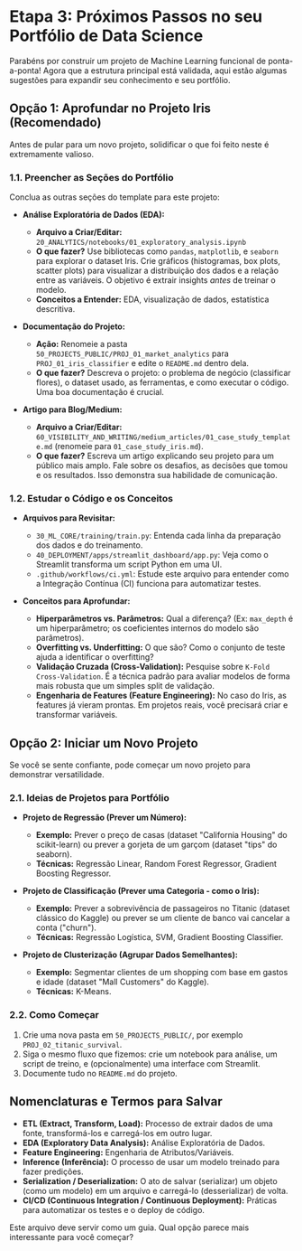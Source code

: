 # Etapa 3: Próximos Passos no seu Portfólio de Data Science

Parabéns por construir um projeto de Machine Learning funcional de ponta-a-ponta! Agora que a estrutura principal está validada, aqui estão algumas sugestões para expandir seu conhecimento e seu portfólio.

## Opção 1: Aprofundar no Projeto Iris (Recomendado)

Antes de pular para um novo projeto, solidificar o que foi feito neste é extremamente valioso.

### 1.1. Preencher as Seções do Portfólio

Conclua as outras seções do template para este projeto:

*   **Análise Exploratória de Dados (EDA):**
    *   **Arquivo a Criar/Editar:** `20_ANALYTICS/notebooks/01_exploratory_analysis.ipynb`
    *   **O que fazer?** Use bibliotecas como `pandas`, `matplotlib`, e `seaborn` para explorar o dataset Iris. Crie gráficos (histogramas, box plots, scatter plots) para visualizar a distribuição dos dados e a relação entre as variáveis. O objetivo é extrair insights *antes* de treinar o modelo.
    *   **Conceitos a Entender:** EDA, visualização de dados, estatística descritiva.

*   **Documentação do Projeto:**
    *   **Ação:** Renomeie a pasta `50_PROJECTS_PUBLIC/PROJ_01_market_analytics` para `PROJ_01_iris_classifier` e edite o `README.md` dentro dela.
    *   **O que fazer?** Descreva o projeto: o problema de negócio (classificar flores), o dataset usado, as ferramentas, e como executar o código. Uma boa documentação é crucial.

*   **Artigo para Blog/Medium:**
    *   **Arquivo a Criar/Editar:** `60_VISIBILITY_AND_WRITING/medium_articles/01_case_study_template.md` (renomeie para `01_case_study_iris.md`).
    *   **O que fazer?** Escreva um artigo explicando seu projeto para um público mais amplo. Fale sobre os desafios, as decisões que tomou e os resultados. Isso demonstra sua habilidade de comunicação.

### 1.2. Estudar o Código e os Conceitos

*   **Arquivos para Revisitar:**
    *   `30_ML_CORE/training/train.py`: Entenda cada linha da preparação dos dados e do treinamento.
    *   `40_DEPLOYMENT/apps/streamlit_dashboard/app.py`: Veja como o Streamlit transforma um script Python em uma UI.
    *   `.github/workflows/ci.yml`: Estude este arquivo para entender como a Integração Contínua (CI) funciona para automatizar testes.

*   **Conceitos para Aprofundar:**
    *   **Hiperparâmetros vs. Parâmetros:** Qual a diferença? (Ex: `max_depth` é um hiperparâmetro; os coeficientes internos do modelo são parâmetros).
    *   **Overfitting vs. Underfitting:** O que são? Como o conjunto de teste ajuda a identificar o overfitting?
    *   **Validação Cruzada (Cross-Validation):** Pesquise sobre `K-Fold Cross-Validation`. É a técnica padrão para avaliar modelos de forma mais robusta que um simples split de validação.
    *   **Engenharia de Features (Feature Engineering):** No caso do Iris, as features já vieram prontas. Em projetos reais, você precisará criar e transformar variáveis.

## Opção 2: Iniciar um Novo Projeto

Se você se sente confiante, pode começar um novo projeto para demonstrar versatilidade.

### 2.1. Ideias de Projetos para Portfólio

*   **Projeto de Regressão (Prever um Número):**
    *   **Exemplo:** Prever o preço de casas (dataset "California Housing" do scikit-learn) ou prever a gorjeta de um garçom (dataset "tips" do seaborn).
    *   **Técnicas:** Regressão Linear, Random Forest Regressor, Gradient Boosting Regressor.

*   **Projeto de Classificação (Prever uma Categoria - como o Iris):**
    *   **Exemplo:** Prever a sobrevivência de passageiros no Titanic (dataset clássico do Kaggle) ou prever se um cliente de banco vai cancelar a conta ("churn").
    *   **Técnicas:** Regressão Logística, SVM, Gradient Boosting Classifier.

*   **Projeto de Clusterização (Agrupar Dados Semelhantes):**
    *   **Exemplo:** Segmentar clientes de um shopping com base em gastos e idade (dataset "Mall Customers" do Kaggle).
    *   **Técnicas:** K-Means.

### 2.2. Como Começar

1.  Crie uma nova pasta em `50_PROJECTS_PUBLIC/`, por exemplo `PROJ_02_titanic_survival`.
2.  Siga o mesmo fluxo que fizemos: crie um notebook para análise, um script de treino, e (opcionalmente) uma interface com Streamlit.
3.  Documente tudo no `README.md` do projeto.

## Nomenclaturas e Termos para Salvar

*   **ETL (Extract, Transform, Load):** Processo de extrair dados de uma fonte, transformá-los e carregá-los em outro lugar.
*   **EDA (Exploratory Data Analysis):** Análise Exploratória de Dados.
*   **Feature Engineering:** Engenharia de Atributos/Variáveis.
*   **Inference (Inferência):** O processo de usar um modelo treinado para fazer predições.
*   **Serialization / Deserialization:** O ato de salvar (serializar) um objeto (como um modelo) em um arquivo e carregá-lo (desserializar) de volta.
*   **CI/CD (Continuous Integration / Continuous Deployment):** Práticas para automatizar os testes e o deploy de código.

Este arquivo deve servir como um guia. Qual opção parece mais interessante para você começar?
